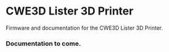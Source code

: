 # CWE3D Lister 3D Printer
Firmware and documentation for the CWE3D Lister 3D Printer.

### Documentation to come.
